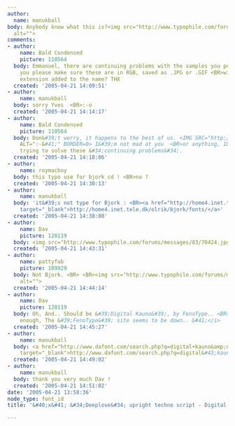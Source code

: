 ```yaml
---
author:
  name: manukball
body: Anybody know what this is?<img src="http://www.typophile.com/forums/messages/83/70418.jpg"
  alt="">
comments:
- author:
    name: Bald Condensed
    picture: 110564
  body: Emmanuel, there are continuing problems with the samples you post. <BR>Could
    you please make sure these are in RGB, saved as .JPG or .GIF <BR>with the file
    extension added to the name? THX
  created: '2005-04-21 14:09:51'
- author:
    name: manukball
  body: sorry Yves  <BR>:-o
  created: '2005-04-21 14:14:17'
- author:
    name: Bald Condensed
    picture: 110564
  body: Don&#39;t worry, it happens to the best of us. <IMG SRC="http://www.typophile.com/forums/clipart/happy.gif"
    ALT=":-&#41;" BORDER=0> I&#39;m not mad at you  <BR>or anything, I&#39;m just
    trying to solve these &#34;continuing problems&#34;.
  created: '2005-04-21 14:18:06'
- author:
    name: roymacboy
  body: this typo use for bjork cd ! <BR>no ?
  created: '2005-04-21 14:30:13'
- author:
    name: manukball
  body: 'it&#39;s not type for Bjork : <BR><a href="http://home4.inet.tele.dk/olrik/bjork/fonts/"
    target="_blank">http://home4.inet.tele.dk/olrik/bjork/fonts/</a>'
  created: '2005-04-21 14:38:08'
- author:
    name: Dav
    picture: 128119
  body: <img src="http://www.typophile.com/forums/messages/83/70424.jpg" alt="deeplove">
  created: '2005-04-21 14:43:31'
- author:
    name: pattyfab
    picture: 109929
  body: Not Bjork. <BR> <BR><img src="http://www.typophile.com/forums/messages/83/70426.jpg"
    alt="">
  created: '2005-04-21 14:44:14'
- author:
    name: Dav
    picture: 128119
  body: Oh, And.. Should be &#39;Digital Kauno&#39;, by FenoType.. <BR><i>&#40; Sadly
    enough, The &#39;FenoType&#39; site seems to be down.. &#41;</i>
  created: '2005-04-21 14:45:27'
- author:
    name: manukball
  body: <a href="http://www.dafont.com/search.php?q=digital+kauno&amp;nb_ppp_old=10&amp;page=1&amp;text=deeplove&amp;nb_ppp=10&amp;classt=alpha"
    target="_blank">http://www.dafont.com/search.php?q=digital&#43;kauno&amp;nb_ppp_old=10&amp;page=1&amp;text=deeplove&amp;nb_ppp=10&amp;classt=alpha</a>
  created: '2005-04-21 14:49:02'
- author:
    name: manukball
  body: thank you very much Dav !
  created: '2005-04-21 14:51:02'
date: '2005-04-21 13:58:36'
node_type: font_id
title: '&#40;x&#41; &#34;Deeplove&#34; upright techno script - Digital Kauno {Dav}'

---
```

